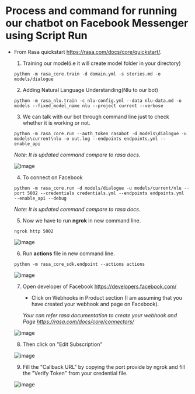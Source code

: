 # Process and command for running our chatbot on Facebook Messenger using Script Run
* From Rasa quickstart https://rasa.com/docs/core/quickstart/.
    1. Training our model(i.e it will create model folder in your directory)
         
      python -m rasa_core.train -d domain.yml -s stories.md -o models/dialogue
    
    2. Adding Natural Language Understanding(Nlu to our bot)
         
      python -m rasa_nlu.train -c nlu-config.yml --data nlu-data.md -o models --fixed_model_name nlu --project current --verbose
    
    3. We can talk with our bot through command line just to check whether it is working or not.
        
      python -m rasa_core.run --auth_token rasabot -d models\dialogue -u models\current\nlu -o out.log --endpoints endpoints.yml --enable_api
    
     *Note: It is updated command compare to rasa docs.*
     
     ![image](https://user-images.githubusercontent.com/39983195/56089615-3867e280-5eb3-11e9-921c-97310131ccbd.png)

     
    4. To connect on Facebook
        
      python -m rasa_core.run -d models/dialogue -u models/current/nlu --port 5002 --credentials credentials.yml --endpoints endpoints.yml  --enable_api --debug
     
     *Note: It is updated command compare to rasa docs.* 
     
     5. Now we have to run **ngrok** in new command line.
      
      ngrok http 5002
      
     ![image](https://user-images.githubusercontent.com/39983195/56089697-71548700-5eb4-11e9-9846-451dfd7b7643.png)
      
     6. Run **actions** file in new command line.
    
      python -m rasa_core_sdk.endpoint --actions actions
    
     ![image](https://user-images.githubusercontent.com/39983195/56089856-18d2b900-5eb7-11e9-9cba-344d445405bb.png)
    
     7. Open developer of Facebook https://developers.facebook.com/
        - Click on Webhooks in Product section (I am assuming that you have created your webhook and page on Facebook).
      
        *Your can refer rasa documentation to create your webhook and Page https://rasa.com/docs/core/connectors/*
        
     ![image](https://user-images.githubusercontent.com/39983195/56089916-f55c3e00-5eb7-11e9-99aa-7424b4f03560.png)
     
     8. Then click on "Edit Subscription"
     
     ![image](https://user-images.githubusercontent.com/39983195/56090163-c6e06200-5ebb-11e9-85f5-917b7d311db9.png)

     9. Fill the "Callback URL" by copying the port provide by ngrok and fill the "Verify Token" from your credential file.
     
     ![image](https://user-images.githubusercontent.com/39983195/56090203-a5cc4100-5ebc-11e9-83bc-a184b7d17241.png)
